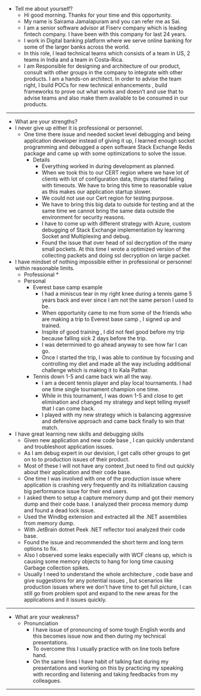 * Tell me about yourself?
  * Hi good morning. Thanks for your time and this opportunity.
  * My name is Sairama Jamalapuram and you can refer me as Sai. 
  * I am a senior software advisor at Fiserv company which is leading fintech company. I have been with this company for last 24 years.
  * I work in Digital banking platform where we serve online banking for some of the larger banks across the world. 
  * In this role, I lead technical teams which consists of a team in US, 2 teams in India and a team in Costa-Rica. 
  * I am Responsible for designing and architecture of our product, consult with other groups in the company to integrate with other products. I am a hands-on architect. In order to advise the team right, I build POCs for new technical enhancements , build frameworks to prove out what works and doesn’t and use that to advise teams and also make them available to be consumed in our products.
  
 
_____

* What are your strengths?
 * I never give up either it is professional or personnel.
   * One time there issue and needed socket level debugging and being application developer instead of giving it up, I learned enough socket programming and debugged a open software Stack Exchange Redis package and came up with some optimizations to solve the issue.
     * Details
		* Everything worked in during development as planned.
		* When we took this to our CERT region where we have lot of clients with lot of configuration data, things started failing with timeouts. We have to bring this time to reasonable value as this makes our application startup slower.
		* We could not use our Cert region for testing purpose.
		* We have to bring this big data to outside for testing and at the same time we cannot bring the same data outside the environment for security reasons.
		* I have to come up with different strategy with Azure, custom debugging of Stack Exchange implementation by learning Socket and Multiplexing and debug.
		* Found the issue that over head of ssl decryption of the many small pockets. At this time I wrote a optimized version of the collecting packets and doing ssl decryption on large packet.
  * I have mindset of nothing impossible either in professional or personnel within reasonable limits.
    * Professional
		* 
	* Personal
	  * Everest base camp example
	    * I had a miniscus tear in my right knee during a tennis game 5 years back and ever since I am not the same person I used to be.
		* When opportunity came to me from some of the friends who are making a trip to Everest base camp , I signed up and trained.
		* Inspite of good training , I did not feel good before my trip because falling sick 2 days before the trip.
		* I was determinied to go ahead anyway to see how far I can go.
		* Once I started the trip, I was able to continue by focusing and controlling my diet and made all the way including additional challenge which is making it to Kala Pathar.
	  * Tennis down 1-5 and came back win all the way.
		* I am a decent tennis player and play local tournaments. I had one time single tournament champion  one time.
		* While in this tournament, I was down 1-5 and close to get elimination and changed my strategy and kept telling myself that I can come back.
	    * I played with my new strategy which is balancing aggressive and defensive approach and came back finally to win that match.
  * I have great learning new skills and debugging skills
	* Given new application and new code base , I can quickly understand and troubleshoot application issues.
	* As I am debug expert in our devision, I get calls other groups to get on to to production issues of their product. 
	* Most of these I will not have any context ,but need to find out quickly about their application and their code base.
    * One time I was involved with one of the production issue 	where application is crashing very frequently and its initialization causing big performance issue for their end users.
	* I asked them to setup a capture memory dump and got their memory dump and their code base. I analyzed their process memory dump and found a dead lock issue.
	* Used the Windbg extension and extracted all the .NET assemblies from memory dump.
	* With JetBrain dotnet Peek .NET reflector tool  analyzed their code base. 
	* Found the issue and recommended the short term and long term options to fix.
	* Also I observed some leaks especially with WCF cleans up, which is causing some memory objects to hang for long time causing Garbage collection spikes.
	* Usually I need to understand the whole architecture , code base and give suggestions for any potential issues , but scenarios like production issues where we don't have time to get full picture, I can still go from problem spot and expand to the new areas for the applications and it issues quickly.
____________________________________________________________________________

* What are your weakness?
  * Pronunciation
    * I have issue of pronouncing of some tough English words and this becomes issue now and then during my technical presentations. 
	* To overcome this I usually practice with on line tools  before hand.
    * On the same lines I have habit of talking fast during my presentations and working on this by practicing my speaking with recording and listening and taking feedbacks from my colleagues.
	
_________________________

